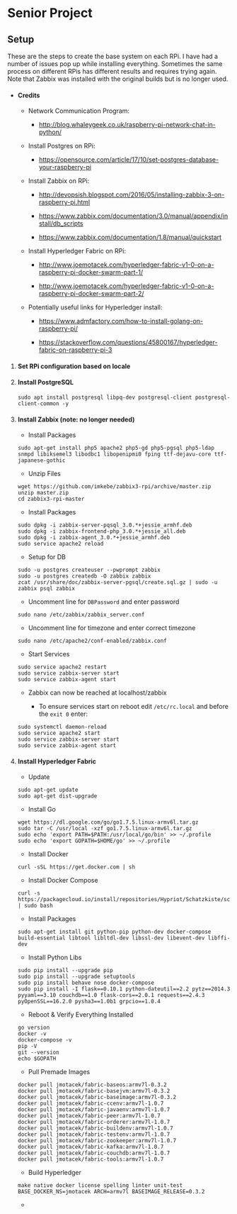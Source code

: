 # Senior Project

## Setup
These are the steps to create the base system on each RPi. I have had a number of issues pop up while installing everything.
Sometimes the same process on different RPis has different results and requires trying again. Note that Zabbix was installed
with the original builds but is no longer used.

* #### Credits

  * Network Communication Program:

    * http://blog.whaleygeek.co.uk/raspberry-pi-network-chat-in-python/


  * Install Postgres on RPi:

    * https://opensource.com/article/17/10/set-postgres-database-your-raspberry-pi


  * Install Zabbix on RPi:

    * http://devopsish.blogspot.com/2016/05/installing-zabbix-3-on-raspberry-pi.html

    * https://www.zabbix.com/documentation/3.0/manual/appendix/install/db_scripts

    * https://www.zabbix.com/documentation/1.8/manual/quickstart


  * Install Hyperledger Fabric on RPi:

    * http://www.joemotacek.com/hyperledger-fabric-v1-0-on-a-raspberry-pi-docker-swarm-part-1/

    * http://www.joemotacek.com/hyperledger-fabric-v1-0-on-a-raspberry-pi-docker-swarm-part-2/


  * Potentially useful links for Hyperledger install:

    * https://www.admfactory.com/how-to-install-golang-on-raspberry-pi/

    * https://stackoverflow.com/questions/45800167/hyperledger-fabric-on-raspberry-pi-3


1. #### Set RPi configuration based on locale

1. #### Install PostgreSQL
    `sudo apt install postgresql libpq-dev postgresql-client postgresql-client-common -y`

1. #### Install Zabbix (note: no longer needed)
    * Install Packages
    
    ```
    sudo apt-get install php5 apache2 php5-gd php5-pgsql php5-ldap snmpd libiksemel3 libodbc1 libopenipmi0 fping ttf-dejavu-core ttf-japanese-gothic
    ```

    * Unzip Files
    
    ```
    wget https://github.com/imkebe/zabbix3-rpi/archive/master.zip
    unzip master.zip
    cd zabbix3-rpi-master
    ```

    * Install Packages
  
    ```
    sudo dpkg -i zabbix-server-pqsql_3.0.*+jessie_armhf.deb
    sudo dpkg -i zabbix-frontend-php_3.0.*+jessie_all.deb
    sudo dpkg -i zabbix-agent_3.0.*+jessie_armhf.deb
    sudo service apache2 reload
    ```

    * Setup for DB
  
    ```
    sudo -u postgres createuser --pwprompt zabbix
    sudo -u postgres createdb -O zabbix zabbix
    zcat /usr/share/doc/zabbix-server-pgsql/create.sql.gz | sudo -u zabbix psql zabbix
    ```

    * Uncomment line for `DBPassword` and enter password
  
    ```
    sudo nano /etc/zabbix/zabbix_server.conf
    ```

    * Uncomment line for timezone and enter correct timezone
  
    ```
    sudo nano /etc/apache2/conf-enabled/zabbix.conf
    ```

    * Start Services
  
    ```
    sudo service apache2 restart
    sudo service zabbix-server start
    sudo service zabbix-agent start
    ```

    * Zabbix can now be reached at localhost/zabbix
  
	  * To ensure services start on reboot edit `/etc/rc.local` and before the `exit 0` enter:

    ```
    sudo systemctl daemon-reload
    sudo service apache2 start
    sudo service zabbix-server start
    sudo service zabbix-agent start
    ```

1. #### Install Hyperledger Fabric

    * Update
    
    ```
    sudo apt-get update
    sudo apt-get dist-upgrade
    ```

    * Install Go
    
    ```
    wget https://dl.google.com/go/go1.7.5.linux-armv6l.tar.gz
    sudo tar -C /usr/local -xzf go1.7.5.linux-armv6l.tar.gz
    sudo echo 'export PATH=$PATH:/usr/local/go/bin' >> ~/.profile
    sudo echo 'export GOPATH=$HOME/go' >> ~/.profile
    ```
    * Install Docker
    
    ```
    curl -sSL https://get.docker.com | sh
    ```
    * Install Docker Compose
    
    ```
    curl -s https://packagecloud.io/install/repositories/Hypriot/Schatzkiste/script.deb.sh | sudo bash
    ```
    
    * Install Packages
    
    ```
    sudo apt-get install git python-pip python-dev docker-compose build-essential libtool libltdl-dev libssl-dev libevent-dev libffi-dev 
    ```
    
    * Install Python Libs
    
    ```
    sudo pip install --upgrade pip
    sudo pip install --upgrade setuptools
    sudo pip install behave nose docker-compose
    sudo pip install -I flask==0.10.1 python-dateutil==2.2 pytz==2014.3 pyyaml==3.10 couchdb==1.0 flask-cors==2.0.1 requests==2.4.3 pyOpenSSL==16.2.0 pysha3==1.0b1 grpcio==1.0.4
    ```
    
    * Reboot & Verify Everything Installed
    
    ```
    go version
    docker -v
    docker-compose -v
    pip -V
    git --version
    echo $GOPATH
    ```
    
    * Pull Premade Images
    
    ```
    docker pull jmotacek/fabric-baseos:armv7l-0.3.2
    docker pull jmotacek/fabric-basejvm:armv7l-0.3.2
    docker pull jmotacek/fabric-baseimage:armv7l-0.3.2
    docker pull jmotacek/fabric-ccenv:armv7l-1.0.7
    docker pull jmotacek/fabric-javaenv:armv7l-1.0.7
    docker pull jmotacek/fabric-peer:armv7l-1.0.7
    docker pull jmotacek/fabric-orderer:armv7l-1.0.7
    docker pull jmotacek/fabric-buildenv:armv7l-1.0.7
    docker pull jmotacek/fabric-testenv:armv7l-1.0.7
    docker pull jmotacek/fabric-zookeeper:armv7l-1.0.7
    docker pull jmotacek/fabric-kafka:armv7l-1.0.7
    docker pull jmotacek/fabric-couchdb:armv7l-1.0.7
    docker pull jmotacek/fabric-tools:armv7l-1.0.7
    ```
    
    *  Build Hyperledger
    
    ```
    make native docker license spelling linter unit-test BASE_DOCKER_NS=jmotacek ARCH=armv7l BASEIMAGE_RELEASE=0.3.2
    ```
    
    * 
